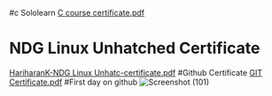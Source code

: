 #c Sololearn
[C course certificate.pdf](https://github.com/Hariharan4501/M1_March_2022/files/8253658/C.course.certificate.pdf)
# NDG Linux Unhatched Certificate
[HariharanK-NDG Linux Unhatc-certificate.pdf](https://github.com/Hariharan4501/M1_March_2022/files/8253670/HariharanK-NDG.Linux.Unhatc-certificate.pdf)
#Github Certificate
[GIT Certificate.pdf](https://github.com/Hariharan4501/M1_March_2022/files/8253673/GIT.Certificate.pdf)
#First day on github
![Screenshot (101)](https://user-images.githubusercontent.com/101234573/158387639-ad404fc9-794a-48ce-b23c-cb2473fc8e31.png)
